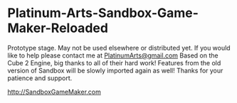 Platinum-Arts-Sandbox-Game-Maker-Reloaded
=========================================

Prototype stage.  May not be used elsewhere or distributed yet.  If you would like to help please contact me at PlatinumArts@gmail.com  Based on the Cube 2 Engine, big thanks to all of their hard work!  Features from the old version of Sandbox will be slowly imported again as well!  Thanks for your patience and support.

http://SandboxGameMaker.com
